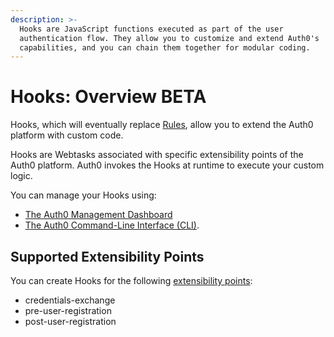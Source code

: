 ```yaml
---
description: >-
  Hooks are JavaScript functions executed as part of the user
  authentication flow. They allow you to customize and extend Auth0's
  capabilities, and you can chain them together for modular coding.
---
```


# Hooks: Overview&nbsp;<span class="btn btn-primary btn-sm">BETA</span>

Hooks, which will eventually replace [Rules](/rules), allow you to extend the Auth0 platform with custom code.

Hooks are Webtasks associated with specific extensibility points of the Auth0 platform. Auth0 invokes the Hooks at runtime to execute your custom logic.

You can manage your Hooks using:

* [The Auth0 Management Dashboard](/hooks/dashboard)
* [The Auth0 Command-Line Interface (CLI)](/hooks/cli).

## Supported Extensibility Points

You can create Hooks for the following [extensibility points](/hooks/extensibility-points):

- credentials-exchange
- pre-user-registration
- post-user-registration
